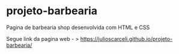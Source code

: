 # projeto-barbearia
 Pagina de barbearia shop desenvolvida com HTML e CSS


Segue link da pagina web - > https://julioscarceli.github.io/projeto-barbearia/
